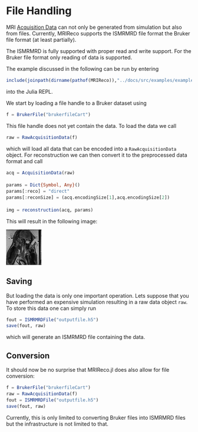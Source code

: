 # File Handling

MRI [Acquisition Data](@ref) can not only be generated from simulation but also from files.
Currently, MRIReco supports the ISMRMRD file format the Bruker file format (at least partially).

The ISMRMRD is fully supported with proper read and write support. For the Bruker file format
only reading of data is supported.

The example discussed in the following can be run by entering
```julia
include(joinpath(dirname(pathof(MRIReco)),"../docs/src/examples/exampleIO.jl"))
```
into the Julia REPL.

We start by loading a file handle to a Bruker dataset using
```julia
f = BrukerFile("brukerfileCart")
```
This file handle does not yet contain the data. To load the data we call
```julia
raw = RawAcquisitionData(f)
```
which will load all data that can be encoded into a `RawAcquisitionData` object.
For reconstruction we can then convert it to the preprocessed data format and call
```julia
acq = AcquisitionData(raw)

params = Dict{Symbol, Any}()
params[:reco] = "direct"
params[:reconSize] = (acq.encodingSize[1],acq.encodingSize[2])

img = reconstruction(acq, params)
```
This will result in the following image:

![BrukerReco](./assets/bruker.png)

## Saving

But loading the data is only one important operation. Lets suppose that you have
performed an expensive simulation resulting in a raw data object `raw`. To store
this data one can simply run
```julia
fout = ISMRMRDFile("outputfile.h5")
save(fout, raw)
```
which will generate an ISMRMRD file containing the data.

## Conversion

It should now be no surprise that MRIReco.jl does also allow for file conversion:
```julia
f = BrukerFile("brukerfileCart")
raw = RawAcquisitionData(f)
fout = ISMRMRDFile("outputfile.h5")
save(fout, raw)
```
Currently, this is only limited to converting Bruker files into ISMRMRD files but
the infrastructure is not limited to that.
